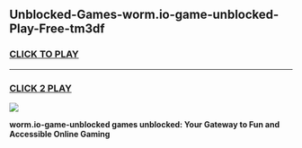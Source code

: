 
## Unblocked-Games-worm.io-game-unblocked-Play-Free-tm3df
<h3>
<a href="https://premium76.site?title=worm.io-game-unblocked&ref=17A">CLICK TO PLAY</a></h3>
<hr>

<h3>
<a href="https://premium76.site?title=worm.io-game-unblocked&ref=17A">CLICK 2 PLAY</a>
  
</h3>

<a href="https://premium76.site?title=worm.io-game-unblocked&ref=17A"><img src="https://clearcache.store/games.png"></a>


**worm.io-game-unblocked games unblocked: Your Gateway to Fun and Accessible Online Gaming**
